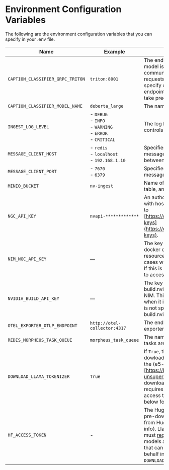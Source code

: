 # Environment Configuration Variables

The following are the environment configuration variables that you can specify in your .env file.


| Name                             | Example                        | Description                                                           |
|----------------------------------|--------------------------------|-----------------------------------------------------------------------|
| `CAPTION_CLASSIFIER_GRPC_TRITON` | `triton:8001` <br/>                                      | The endpoint where the caption classifier model is hosted using gRPC for communication. This is used to send requests for caption classification. You must specify only ONE of an http or gRPC endpoint. If both are specified gRPC will take precedence. |
| `CAPTION_CLASSIFIER_MODEL_NAME`  | `deberta_large` <br/>                                    | The name of the caption classifier model. |
| `INGEST_LOG_LEVEL`               | - `DEBUG` <br/> - `INFO` <br/> - `WARNING` <br/> - `ERROR` <br/> - `CRITICAL` <br/> | The log level for the ingest service, which controls the verbosity of the logging output. |
| `MESSAGE_CLIENT_HOST`            | - `redis` <br/> - `localhost` <br/> - `192.168.1.10` <br/> | Specifies the hostname or IP address of the message broker used for communication between services. |
| `MESSAGE_CLIENT_PORT`            | - `7670` <br/> - `6379` <br/>                              | Specifies the port number on which the message broker is listening. |
| `MINIO_BUCKET`                   | `nv-ingest` <br/>                                        | Name of MinIO bucket, used to store image, table, and chart extractions. |
| `NGC_API_KEY`                    | `nvapi-*************` <br/>                              | An authorized NGC API key, used to interact with hosted NIMs. To create an NGC key, go to [https://org.ngc.nvidia.com/setup/personal-keys](https://org.ngc.nvidia.com/setup/personal-keys). |
| `NIM_NGC_API_KEY`                | —                                                          | The key that NIM microservices inside docker containers use to access NGC resources. This is necessary only in some cases when it is different from `NGC_API_KEY`. If this is not specified, `NGC_API_KEY` is used to access NGC resources. |
| `NVIDIA_BUILD_API_KEY`           | —                                                          | The key to access NIMs that are hosted on build.nvidia.com instead of a self-hosted NIM. This is necessary only in some cases when it is different from `NGC_API_KEY`. If this is not specified, `NGC_API_KEY` is used for build.nvidia.com. |
| `OTEL_EXPORTER_OTLP_ENDPOINT`    | `http://otel-collector:4317` <br/>                       | The endpoint for the OpenTelemetry exporter, used for sending telemetry data. |
| `REDIS_MORPHEUS_TASK_QUEUE`      | `morpheus_task_queue` <br/>                              | The name of the task queue in Redis where tasks are stored and processed. |
| `DOWNLOAD_LLAMA_TOKENIZER`       | `True` <br/>                                             | If `True`, the [llama-3.2 tokenizer](https://huggingface.co/meta-llama/Llama-3.2-1B) will be pre-dowloaded at build time. If not set to `True`, the (e5-large-unsupervised)[https://huggingface.co/intfloat/e5-large-unsupervised] tokenizer will be pre-downloaded. Note: setting this to `True` requires a HuggingFace access token with access to the gated Llama-3.2 models. See below for more info. |
| `HF_ACCESS_TOKEN`                | -                                                         | The HuggingFace access token used to pre-downlaod the Llama-3.2 tokenizer from HuggingFace (see above for more info). Llama 3.2 is a gated model, so you must [request access](https://huggingface.co/meta-llama/Llama-3.2-1B) to the Llama-3.2 models and then set this variable to a token that can access gated repositories on your behalf in order to use `DOWNLOAD_LLAMA_TOKENIZER=True`. |
